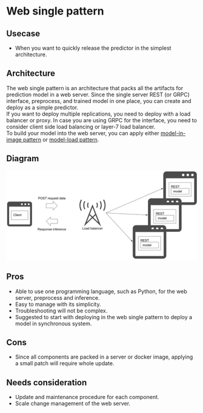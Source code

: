 # Web single pattern

## Usecase
- When you want to quickly release the predictor in the simplest architecture.

## Architecture
The web single pattern is an architecture that packs all the artifacts for prediction model in a web server. Since the single server REST (or GRPC) interface, preprocess, and trained model in one place, you can create and deploy as a simple predictor.<br>
If you want to deploy multiple replications, you need to deploy with a load balancer or proxy. In case you are using GRPC for the interface, you need to consider client side load balancing or layer-7 load balancer.<br>
To build your model into the web server, you can apply either [model-in-image pattern](./../../Operation-patterns/Model-in-image-pattern/design_en.md) or [model-load pattern](./../../Operation-patterns/Model-load-pattern/design_en.md).

## Diagram
![diagram](diagram.png)

## Pros
- Able to use one programming language, such as Python, for the web server, preprocess and inference.
- Easy to manage with its simplicity.
- Troubleshooting will not be complex.
- Suggested to start with deploying in the web single pattern to deploy a model in synchronous system.

## Cons
- Since all components are packed in a server or docker image, applying a small patch will require whole update.

## Needs consideration
- Update and maintenance procedure for each component.
- Scale change management of the web server.
